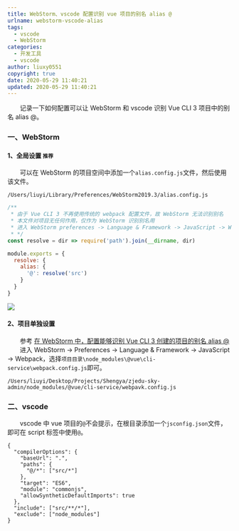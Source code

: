 ```yaml
---
title: WebStorm、vscode 配置识别 vue 项目的别名 alias @
urlname: webstorm-vscode-alias
tags:
  - vscode
  - WebStorm
categories:
  - 开发工具
  - vscode
author: liuxy0551
copyright: true
date: 2020-05-29 11:40:21
updated: 2020-05-29 11:40:21
---
```


&emsp;&emsp;记录一下如何配置可以让 WebStorm 和 vscode 识别 Vue CLI 3 项目中的别名 alias @。

<!--more-->


### 一、WebStorm

#### 1、全局设置 `推荐`

&emsp;&emsp;可以在 WebStorm 的项目空间中添加一个`alias.config.js`文件，然后使用该文件。

```
/Users/liuyi/Library/Preferences/WebStorm2019.3/alias.config.js
```

``` javascript
/**
 * 由于 Vue CLI 3 不再使用传统的 webpack 配置文件，故 WebStorm 无法识别别名
 * 本文件对项目无任何作用，仅作为 WebStorm 识别别名用
 * 进入 WebStorm preferences -> Language & Framework -> JavaScript -> Webpack，选择这个文件即可
 * */
const resolve = dir => require('path').join(__dirname, dir)

module.exports = {
  resolve: {
    alias: {
      '@': resolve('src')
    }
  }
}
```

![](https://liuxianyu.cn/image-hosting/posts/webstorm-vscode-alias/1.png)

#### 2、项目单独设置

&emsp;&emsp;参考 [在 WebStorm 中，配置能够识别 Vue CLI 3 创建的项目的别名 alias @](https://juejin.im/post/5c9477ad6fb9a070ce31b050)
&emsp;&emsp;进入 WebStorm -> Preferences -> Language & Framework -> JavaScript -> Webpack，选择`项目目录\node_modules\@vue\cli-service\webpack.config.js`即可。

```
/Users/liuyi/Desktop/Projects/Shengya/zjedu-sky-admin/node_modules/@vue/cli-service/webpavk.config.js
```


### 二、vscode

&emsp;&emsp;vscode 中 vue 项目的`@`不会提示，在根目录添加一个`jsconfig.json`文件，即可在 script 标签中使用`@`。

```
{
  "compilerOptions": {
    "baseUrl": ".",
    "paths": {
      "@/*": ["src/*"]
    },
    "target": "ES6",
    "module": "commonjs",
    "allowSyntheticDefaultImports": true
  },
  "include": ["src/**/*"],
  "exclude": ["node_modules"]
}
```
